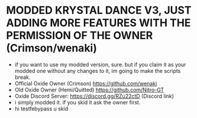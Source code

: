 # MODDED KRYSTAL DANCE V3, JUST ADDING MORE FEATURES WITH THE PERMISSION OF THE OWNER (Crimson/wenaki)
- if you want to use my modded version, sure. but if you claim it as your modded one without any changes to it, im going to make the scripts break.
- Official Oxide Owner (Crimson) https://github.com/wenaki
- Old Oxide Owner (Hemi/Quitted) https://github.com/Nitro-GT
- Oxide Discord Server: https://discord.gg/RZu22ctD (Discord link)
- i simply modded it. if you skid it ask the owner first.
- hi testfebypass u skid
